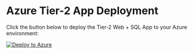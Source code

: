 # Azure Tier-2 App Deployment

Click the button below to deploy the Tier-2 Web + SQL App to your Azure environment:

[![Deploy to Azure](https://aka.ms/deploytoazurebutton)](https://portal.azure.com/#create/Microsoft.Template/uri/https%3A%2F%2Fraw.githubusercontent.com%2FTWILIGHTCLOUDCODERZ%2FAzure-Template-Tier-2-App%2Fmain%2Fazuredeploy.json)
